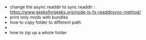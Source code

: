 - change the async readdir to sync readdir : https://www.geeksforgeeks.org/node-js-fs-readdirsync-method/
- print only mods with bundles
- how to copy folder to different path
-
- how to zip up a whole folder
